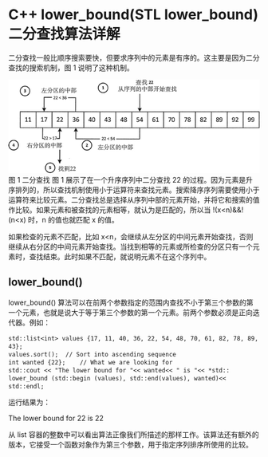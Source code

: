 # C++ lower_bound(STL lower_bound)二分查找算法详解

二分查找一般比顺序搜索要快，但要求序列中的元素是有序的。这主要是因为二分查找的搜索机制，图 1 说明了这种机制。

![](img/4b74cba4d139449e467c84b93f3d87c6.jpg)
图 1 二分查找
图 1 展示了在一个升序序列中二分查找 22 的过程。因为元素是升序排列的，所以查找机制使用小于运算符来查找元素。搜索降序序列需要使用小于运算符来比较元素。二分查找总是选择从序列中部的元素开始，并将它和搜索的值作比较。如果元素和被查找的元素相等，就认为是匹配的，所以当 !(x<n)&&!(n<x) 时，n 的值也就匹配 x 的值。

如果检查的元素不匹配，比如 x<n，会继续从左分区的中间元素开始查找，否则继续从右分区的中间元素开始查找。当找到相等的元素或所检查的分区只有一个元素时，查找结束。此时如果不匹配，就说明元素不在这个序列中。

## lower_bound()

lower_bound() 算法可以在前两个参数指定的范围内查找不小于第三个参数的第一个元素，也就是说大于等于第三个参数的第一个元素。前两个参数必须是正向迭代器。例如：

```
std::list<int> values {17, 11, 40, 36, 22, 54, 48, 70, 61, 82, 78, 89, 43};
values.sort();  // Sort into ascending sequence
int wanted {22};    // What we are looking for
std::cout << "The lower bound for "<< wanted<< " is "<< *std:: lower_bound (std::begin (values), std::end(values), wanted)<< std::endl;
```

运行结果为：

The lower bound for 22 is 22

从 list 容器的整数中可以看出算法正像我们所描述的那样工作。该算法还有额外的版本，它接受一个函数对象作为第三个参数，用于指定序列排序所使用的比较。